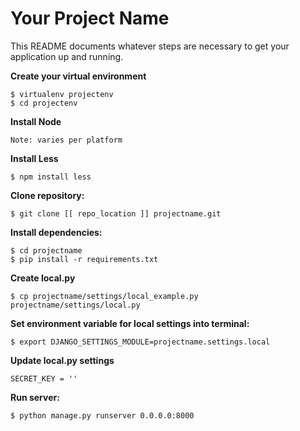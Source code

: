 Your Project Name
=================

This README documents whatever steps are necessary to get your application up and running.

**Create your virtual environment**
    
    $ virtualenv projectenv
    $ cd projectenv

**Install Node**

    Note: varies per platform

**Install Less**

    $ npm install less

**Clone repository:**
    
    $ git clone [[ repo_location ]] projectname.git

**Install dependencies:**

    $ cd projectname
    $ pip install -r requirements.txt

**Create local.py**
    
    $ cp projectname/settings/local_example.py projectname/settings/local.py
    
**Set environment variable for local settings into terminal:**

    $ export DJANGO_SETTINGS_MODULE=projectname.settings.local

**Update local.py settings**

    SECRET_KEY = ''
    
**Run server:**

    $ python manage.py runserver 0.0.0.0:8000
